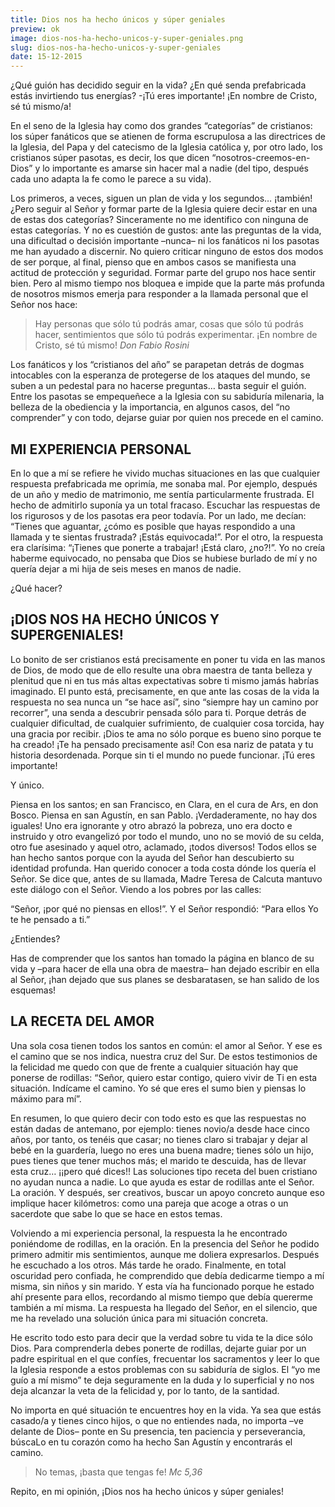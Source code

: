 ```yaml
---
title: Dios nos ha hecho únicos y súper geniales
preview: ok
image: dios-nos-ha-hecho-unicos-y-super-geniales.png
slug: dios-nos-ha-hecho-unicos-y-super-geniales
date: 15-12-2015
---
```


¿Qué guión has decidido seguir en la vida? ¿En qué senda prefabricada estás invirtiendo tus energías? -¡Tú eres importante! ¡En nombre de Cristo, sé tú mismo/a!

En el seno de la Iglesia hay como dos grandes “categorías” de cristianos: los súper fanáticos que se atienen de forma escrupulosa a las directrices de la Iglesia, del Papa y del catecismo de la Iglesia católica y, por otro lado, los cristianos súper pasotas, es decir, los que dicen “nosotros-creemos-en-Dios” y lo importante es amarse sin hacer mal a nadie (del tipo, después cada uno adapta la fe como le parece a su vida).

Los primeros, a veces, siguen un plan de vida y los segundos… ¡también! ¿Pero seguir al Señor y formar parte de la Iglesia quiere decir estar en una de estas dos categorías? Sinceramente no me identifico con ninguna de estas categorías. Y no es cuestión de gustos: ante las preguntas de la vida, una dificultad o decisión importante –nunca– ni los fanáticos ni los pasotas me han ayudado a discernir. No quiero criticar ninguno de estos dos modos de ser porque, al final, pienso que en ambos casos se manifiesta una actitud de protección y seguridad. Formar parte del grupo nos hace sentir bien. Pero al mismo tiempo nos bloquea e impide que la parte más profunda de nosotros mismos emerja para responder a la llamada personal que el Señor nos hace:

> Hay personas que sólo tú podrás amar, cosas que sólo tú podrás hacer, sentimientos que sólo tú podrás experimentar. ¡En nombre de Cristo, sé tú mismo! <cite>Don Fabio Rosini</cite>

Los fanáticos y los “cristianos del año” se parapetan detrás de dogmas intocables con la esperanza de protegerse de los ataques del mundo, se suben a un pedestal para no hacerse preguntas… basta seguir el guión. Entre los pasotas se empequeñece a la Iglesia con su sabiduría milenaria, la belleza de la obediencia y la importancia, en algunos casos, del “no comprender” y con todo, dejarse guiar por quien nos precede en el camino.

## MI EXPERIENCIA PERSONAL

En lo que a mí se refiere he vivido muchas situaciones en las que cualquier respuesta prefabricada me oprimía, me sonaba mal. Por ejemplo, después de un año y medio de matrimonio, me sentía particularmente frustrada. El hecho de admitirlo suponía ya un total fracaso. Escuchar las respuestas de los rigurosos y de los pasotas era peor todavía. Por un lado, me decían: “Tienes que aguantar, ¿cómo es posible que hayas respondido a una llamada y te sientas frustrada? ¡Estás equivocada!”. Por el otro, la respuesta era clarísima: “¡Tienes que ponerte a trabajar! ¡Está claro, ¿no?!”. Yo no creía haberme equivocado, no pensaba que Dios se hubiese burlado de mí y no quería dejar a mi hija de seis meses en manos de nadie.

¿Qué hacer?

## ¡DIOS NOS HA HECHO ÚNICOS Y SUPERGENIALES!

Lo bonito de ser cristianos está precisamente en poner tu vida en las manos de Dios, de modo que de ello resulte una obra maestra de tanta belleza y plenitud que ni en tus más altas expectativas sobre ti mismo jamás habrías imaginado. El punto está, precisamente, en que ante las cosas de la vida la respuesta no sea nunca un “se hace así”, sino “siempre hay un camino por recorrer”, una senda a descubrir pensada sólo para ti. Porque detrás de cualquier dificultad, de cualquier sufrimiento, de cualquier cosa torcida, hay una gracia por recibir. ¡Dios te ama no sólo porque es bueno sino porque te ha creado! ¡Te ha pensado precisamente así! Con esa nariz de patata y tu historia desordenada. Porque sin ti el mundo no puede funcionar. ¡Tú eres importante!

Y único.

Piensa en los santos; en san Francisco, en Clara, en el cura de Ars, en don Bosco. Piensa en san Agustín, en san Pablo. ¡Verdaderamente, no hay dos iguales! Uno era ignorante y otro abrazó la pobreza, uno era docto e instruido y otro evangelizó por todo el mundo, uno no se movió de su celda, otro fue asesinado y aquel otro, aclamado, ¡todos diversos! Todos ellos se han hecho santos porque con la ayuda del Señor han descubierto su identidad profunda. Han querido conocer a toda costa dónde los quería el Señor. Se dice que, antes de su llamada, Madre Teresa de Calcuta mantuvo este diálogo con el Señor. Viendo a los pobres por las calles:

“Señor, ¡por qué no piensas en ellos!”. Y el Señor respondió: “Para ellos Yo te he pensado a ti.”

¿Entiendes?

Has de comprender que los santos han tomado la página en blanco de su vida y –para hacer de ella una obra de maestra–  han dejado escribir en ella al Señor, ¡han dejado que sus planes se desbaratasen, se han salido de los esquemas!

## LA RECETA DEL AMOR

Una sola cosa tienen todos los santos en común: el amor al Señor. Y ese es el camino que se nos indica, nuestra cruz del Sur. De estos testimonios de la felicidad me quedo con que de frente a cualquier situación hay que ponerse de rodillas: “Señor, quiero estar contigo, quiero vivir de Ti en esta situación. Indícame el camino. Yo sé que eres el sumo bien y piensas lo máximo para mí”.

En resumen, lo que quiero decir con todo esto es que las respuestas no están dadas de antemano, por ejemplo:  tienes novio/a desde hace cinco años, por tanto, os tenéis que casar; no tienes claro si trabajar y dejar al bebé en la guardería, luego no eres una buena madre; tienes sólo un hijo, pues tienes que tener muchos más; el marido te descuida, has de llevar esta cruz… ¡¡pero qué dices!! Las soluciones tipo receta del buen cristiano no ayudan nunca a nadie. Lo que ayuda es estar de rodillas ante el Señor. La oración. Y después, ser creativos, buscar un apoyo concreto aunque eso implique hacer kilómetros: como una pareja que acoge a otras o un sacerdote que sabe lo que se hace en estos temas.

Volviendo a mi experiencia personal, la respuesta la he encontrado poniéndome de rodillas, en la oración. En la presencia del Señor he podido primero admitir mis sentimientos, aunque me doliera expresarlos. Después he escuchado a los otros. Más tarde he orado. Finalmente, en total oscuridad pero confiada, he comprendido que debía dedicarme tiempo a mí misma, sin niños y sin marido. Y esta vía ha funcionado porque he estado ahí presente para ellos, recordando al mismo tiempo que debía quererme también a mí misma. La respuesta ha llegado del Señor, en el silencio, que me ha revelado una solución única para mi situación concreta.

He escrito todo esto para decir que la verdad sobre tu vida te la dice sólo Dios. Para comprenderla debes ponerte de rodillas, dejarte guiar por un padre espiritual en el que confíes, frecuentar los sacramentos y leer lo que la Iglesia responde a estos problemas con su sabiduría de siglos. El “yo me guío a mí mismo” te deja seguramente en la duda y lo superficial y no nos deja alcanzar la veta de la felicidad y, por lo tanto, de la santidad.

No importa en qué situación te encuentres hoy en la vida. Ya sea que estás casado/a y tienes cinco hijos, o que no entiendes nada, no importa –ve delante de Dios– ponte en Su presencia, ten paciencia y perseverancia, búscaLo en tu corazón como ha hecho San Agustín y encontrarás el camino.

> No temas, ¡basta que tengas fe! <cite>Mc 5,36</cite>

Repito, en mi opinión, ¡Dios nos ha hecho únicos y súper geniales! 


 





